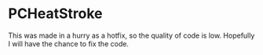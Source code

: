 # PCHeatStroke

This was made in a hurry as a hotfix, so the quality of code is low. Hopefully I will have the chance to fix the code.